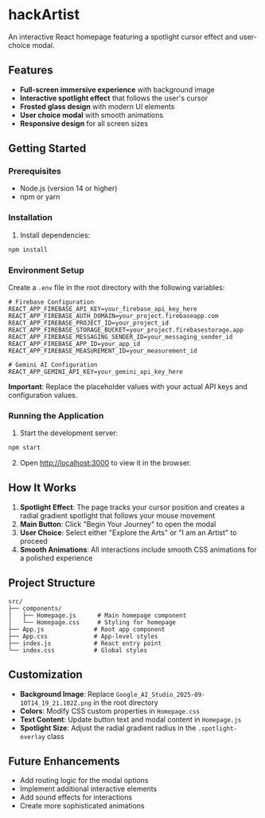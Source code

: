 # hackArtist

An interactive React homepage featuring a spotlight cursor effect and user-choice modal.

## Features

- **Full-screen immersive experience** with background image
- **Interactive spotlight effect** that follows the user's cursor
- **Frosted glass design** with modern UI elements
- **User choice modal** with smooth animations
- **Responsive design** for all screen sizes

## Getting Started

### Prerequisites

- Node.js (version 14 or higher)
- npm or yarn

### Installation

1. Install dependencies:
```bash
npm install
```

### Environment Setup

Create a `.env` file in the root directory with the following variables:

```env
# Firebase Configuration
REACT_APP_FIREBASE_API_KEY=your_firebase_api_key_here
REACT_APP_FIREBASE_AUTH_DOMAIN=your_project.firebaseapp.com
REACT_APP_FIREBASE_PROJECT_ID=your_project_id
REACT_APP_FIREBASE_STORAGE_BUCKET=your_project.firebasestorage.app
REACT_APP_FIREBASE_MESSAGING_SENDER_ID=your_messaging_sender_id
REACT_APP_FIREBASE_APP_ID=your_app_id
REACT_APP_FIREBASE_MEASUREMENT_ID=your_measurement_id

# Gemini AI Configuration
REACT_APP_GEMINI_API_KEY=your_gemini_api_key_here
```

**Important**: Replace the placeholder values with your actual API keys and configuration values.

### Running the Application

1. Start the development server:
```bash
npm start
```

2. Open [http://localhost:3000](http://localhost:3000) to view it in the browser.

## How It Works

1. **Spotlight Effect**: The page tracks your cursor position and creates a radial gradient spotlight that follows your mouse movement
2. **Main Button**: Click "Begin Your Journey" to open the modal
3. **User Choice**: Select either "Explore the Arts" or "I am an Artist" to proceed
4. **Smooth Animations**: All interactions include smooth CSS animations for a polished experience

## Project Structure

```
src/
├── components/
│   ├── Homepage.js      # Main homepage component
│   └── Homepage.css     # Styling for homepage
├── App.js              # Root app component
├── App.css             # App-level styles
├── index.js            # React entry point
└── index.css           # Global styles
```

## Customization

- **Background Image**: Replace `Google_AI_Studio_2025-09-10T14_19_21.102Z.png` in the root directory
- **Colors**: Modify CSS custom properties in `Homepage.css`
- **Text Content**: Update button text and modal content in `Homepage.js`
- **Spotlight Size**: Adjust the radial gradient radius in the `.spotlight-overlay` class

## Future Enhancements

- Add routing logic for the modal options
- Implement additional interactive elements
- Add sound effects for interactions
- Create more sophisticated animations